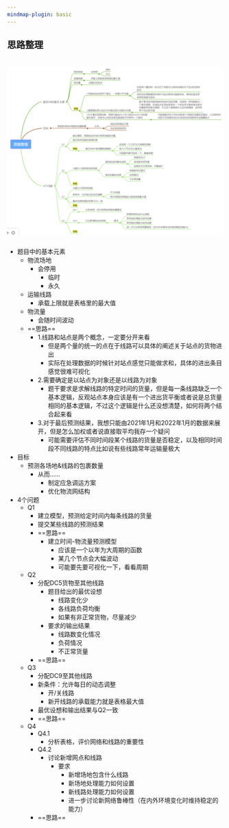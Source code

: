 ```yaml
---
mindmap-plugin: basic
---
```



## 思路整理
![思维导图](mindmap.png)
=======
- 题目中的基本元素
    - 物流场地
        - 会停用
            - 临时
            - 永久
    - 运输线路
        - 承载上限就是表格里的最大值
    - 物流量
        - 会随时间波动
    - ==思路==
        - 1.线路和站点是两个概念，一定要分开来看
            - 但是两个量的统一的点在于线路可以具体的阐述关于站点的货物进出
            - 实际在处理数据的时候针对站点感觉只能做求和，具体的进出条目感觉很难可视化
        - 2.需要确定是以站点为对象还是以线路为对象
            - 题干要求是求解线路的特定时间的货量，但是每一条线路缺乏一个基本逻辑，反观站点本身应该是有一个进出货平衡或者说是总货量相同的基本逻辑，不过这个逻辑是什么还没想清楚，如何将两个结合起来看
        - 3.对于最后预测结果，我想只能由2021年1月和2022年1月的数据来展开，但是怎么加权或者说直接取平均我存一个疑问
            - 可能需要评估不同时间段某个线路的货量是否稳定，以及相同时间段不同线路的特点比如说有些线路常年运输量极大
- 目标
    - 预测各场地&线路的包裹数量
        - 从而……
            - 制定应急调运方案
            - 优化物流网结构
- 4个问题
    - Q1
        - 建立模型，预测给定时间内每条线路的货量
        - 提交某些线路的预测结果
        - ==思路==
            - 建立时间-物流量预测模型
                - 应该是一个以年为大周期的函数
                - 某几个节点会大幅波动
                - 可能要先要可视化一下，看看周期
    - Q2
        - 分配DC5货物至其他线路
            - 题目给出的最优设想
                - 线路变化少
                - 各线路负荷均衡
                - 如果有非正常货物，尽量减少
            - 要求的输出结果
                - 线路数变化情况
                - 负荷情况
                - 不正常货量
        - ==思路==
    - Q3
        - 分配DC9至其他线路
        - 新条件：允许每日的动态调整
            - 开/关线路
            - 新开线路的承载能力就是表格最大值
        - 最优设想和输出结果与Q2一致
        - ==思路==
    - Q4
        - Q4.1
            - 分析表格，评价网络和线路的重要性
        - Q4.2
            - 讨论新增网点和线路
                - 要求
                    - 新增场地包含什么线路
                    - 新场地处理能力如何设置
                    - 新线路处理能力如何设置
                    - 进一步讨论新网络鲁棒性（在内外环境变化时维持稳定的能力）
        - ==思路==
